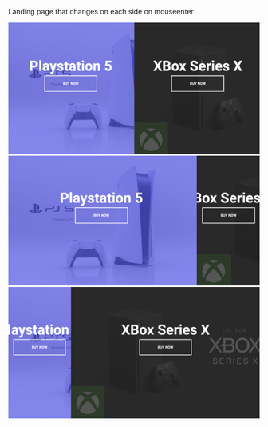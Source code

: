Landing page that changes on each side on mouseenter

![Screenshot](code/images/screenCap1.png)
![Screenshot](code/images/screenCap2.png)
![Screenshot](code/images/screenCap3.png)

